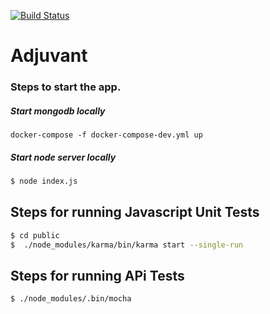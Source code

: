 [![Build Status](https://snap-ci.com/tw-blr-iot-ants/adjuvant/branch/master/build_image)](https://snap-ci.com/tw-blr-iot-ants/adjuvant/branch/master)

# Adjuvant
### Steps to start the app.

##### Start mongodb locally

```
docker-compose -f docker-compose-dev.yml up
```

##### Start node server locally
```sh
$ node index.js
```

## Steps for running Javascript Unit Tests

```sh
$ cd public
$  ./node_modules/karma/bin/karma start --single-run
```

## Steps for running APi Tests


```sh
$ ./node_modules/.bin/mocha
```
